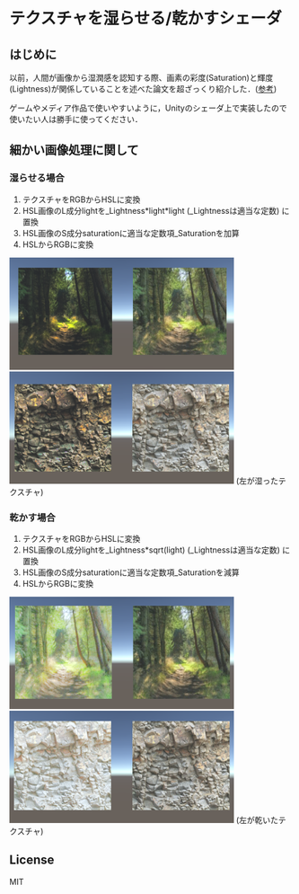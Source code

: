 # テクスチャを湿らせる/乾かすシェーダ
## はじめに
以前，人間が画像から湿潤感を認知する際、画素の彩度(Saturation)と輝度(Lightness)が関係していることを述べた論文を超ざっくり紹介した．([参考](https://qiita.com/noroaspe/items/7b313c7e3eec84673a07))

ゲームやメディア作品で使いやすいように，Unityのシェーダ上で実装したので使いたい人は勝手に使ってください．

## 細かい画像処理に関して
### 湿らせる場合
1. テクスチャをRGBからHSLに変換
2. HSL画像のL成分lightを\_Lightness\*light\*light (\_Lightnessは適当な定数) に置換
3. HSL画像のS成分saturationに適当な定数項\_Saturationを加算
4. HSLからRGBに変換

<img src="https://github.com/j20232/WetShader/blob/master/pic/wet1.png" alt="WetTexture1" title="湿ったテクスチャ(左) デフォルト(右)" width="400" height="200">
<img src="https://github.com/j20232/WetShader/blob/master/pic/wet2.png" alt="WetTexture2" title="湿ったテクスチャ(左) デフォルト(右)" width="400" height="200">
(左が湿ったテクスチャ)

### 乾かす場合
1. テクスチャをRGBからHSLに変換
2. HSL画像のL成分lightを\_Lightness\*sqrt(light) (\_Lightnessは適当な定数) に置換
3. HSL画像のS成分saturationに適当な定数項\_Saturationを減算
4. HSLからRGBに変換

<img src="https://github.com/j20232/WetShader/blob/master/pic/dry1.png" alt="DryTexture1" title="乾いたテクスチャ(左) デフォルト(右)" width="400" height="200">
<img src="https://github.com/j20232/WetShader/blob/master/pic/dry2.png" alt="DryTexture2" title="乾いたテクスチャ(左) デフォルト(右)" width="400" height="200">
(左が乾いたテクスチャ)

## License
MIT
